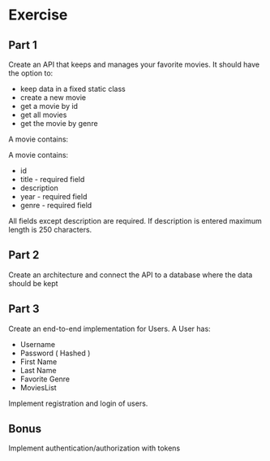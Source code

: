 # Exercise

## Part 1

Create an API that keeps and manages your favorite movies. It should have the option to:

* keep data in a fixed static class
* create a new movie
* get a movie by id
* get all movies
* get the movie by genre

A movie contains:

A movie contains:
* id
* title - required field
* description
* year - required field
* genre - required field

All fields except description are required. If description is entered maximum length is 250 characters.

## Part 2

Create an architecture and connect the API to a database where the data should be kept

## Part 3

Create an end-to-end implementation for Users. A User has:

* Username
* Password ( Hashed )
* First Name
* Last Name
* Favorite Genre
* MoviesList

Implement registration and login of users.

## Bonus

Implement authentication/authorization with tokens
